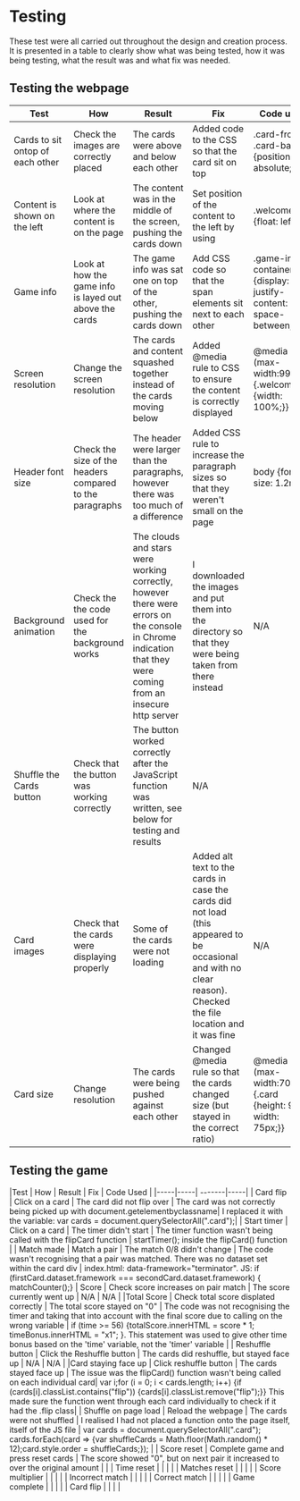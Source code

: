 # Testing

These test were all carried out throughout the design and creation process. 
It is presented in a table to clearly show what was being tested, how it was being testing, what the result was and what fix was needed.

## Testing the webpage

|Test | How | Result | Fix | Code used |
|-----|-----|--------|-----|-----------|
| Cards to sit ontop of each other  | Check the images are correctly placed | The cards were above and below each other   | Added code to the CSS so that the card sit on top| .card-front, .card-back {position: absolute;} |
| Content is shown on the left  |  Look at where the content is on the page | The content was in the middle of the screen, pushing the cards down   | Set position of the content to the left by using | .welcome {float: left;}|
| Game info   | Look at how the game info is layed out above the cards  | The game info was sat one on top of the other, pushing the cards down   | Add CSS code so that the span elements sit next to each other | .game-info-container {display: flex; justify-content: space-between;}|
| Screen resolution  | Change the screen resolution   | The cards and content squashed together instead of the cards moving below   |     Added @media rule to CSS to ensure the content is correctly displayed | @media (max-width:990px;) {.welcome {width: 100%;}} |
| Header font size  | Check the size of the headers compared to the paragraphs  | The header were larger than the paragraphs, however there was too much of a difference   | Added CSS rule to increase the paragraph sizes so that they weren't small on the page| body {font-size: 1.2rem;}|
| Background animation  | Check the the code used for the background works  | The clouds and stars were working correctly, however there were errors on the console in Chrome indication that they were coming from an insecure http server   | I downloaded the images and put them into the directory so that they were being taken from there instead| N/A |
| Shuffle the Cards button | Check that the button was working correctly  | The button worked correctly after the JavaScript function was written, see below for testing and results | N/A  |
| Card images | Check that the cards were displaying properly  | Some of the cards were not loading | Added alt text to the cards in case the cards did not load (this appeared to be occasional and with no clear reason). Checked the file location and it was fine | N/A |
| Card size | Change resolution |  The cards were being pushed against each other  | Changed @media rule so that the cards changed size (but stayed in the correct ratio)| @media (max-width:705px) {.card {height: 90px; width: 75px;}} |



## Testing the game
|Test | How | Result | Fix | Code Used |
|-----|-----| -------|-----|
| Card flip  | Click on a card | The card did not flip over   | The card was not correctly being picked up with document.getelementbyclassname| I replaced it with the variable: var cards = document.querySelectorAll(".card");|
| Start timer | Click on a card  |  The timer didn't start  | The timer function wasn't being called with the flipCard function        | startTimer(); inside the flipCard() function |
| Match made  |  Match a pair |  The match 0/8 didn't change  | The code wasn't recognising that a pair was matched. There was no dataset set within the card div | index.html: data-framework="terminator". JS: if (firstCard.dataset.framework === secondCard.dataset.framework) { matchCounter();}
| Score  | Check score increases on pair match  | The score currently went up     |     N/A        | N/A |
|Total Score | Check total score displated correctly | The total score stayed on "0" | The code was not recognising the timer and taking that into account with the final score due to calling on the wrong variable | if (time >= 56) {totalScore.innerHTML = score * 1; timeBonus.innerHTML = "x1"; }. This statement was used to give other time bonus based on the 'time' variable, not the 'timer' variable |
| Reshuffle button  | Click the Reshuffle button  | The cards did reshuffle, but stayed face up | N/A            | N/A |
|Card staying face up | Click reshuffle button  | The cards stayed face up    | The issue was the flipCard() function wasn't being called on each individual card| var i;for (i = 0; i < cards.length; i++) {if (cards[i].classList.contains("flip")) {cards[i].classList.remove("flip");}} This made sure the function went through each card individually to check if it had the .flip class|
| Shuffle on page load | Reload the webpage | The cards were not shuffled | I realised I had not placed a function onto the page itself, itself of the JS file | var cards = document.querySelectorAll(".card"); cards.forEach(card => {var shuffleCards = Math.floor(Math.random() * 12);card.style.order = shuffleCards;}); |
| Score reset | Complete game and press reset cards  |  The score showed "0", but on next pair it increased to over the original amount  |             |
| Time reset  |   |    |             |
| Matches reset |   |    |             |
| Score multiplier  |   |    |             |
| Incorrect match  |   |    |             |
| Correct match  |   |    |             |
| Game complete  |   |    |             | 
| Card flip  |   |    |             |
